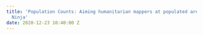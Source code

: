 ```yaml
---
title: 'Population Counts: Aiming humanitarian mappers at populated areas with Disaster
  Ninja'
date: 2020-12-23 10:40:00 Z
---
```


